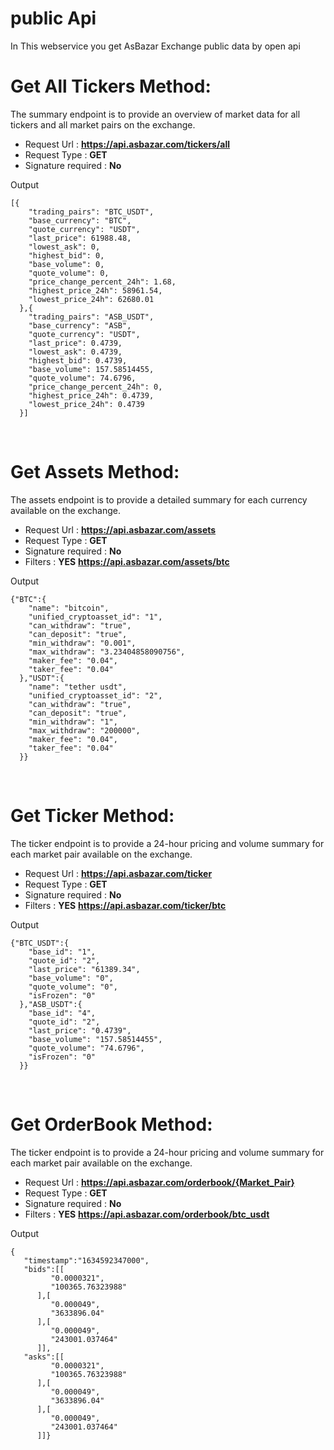 # public Api

In This webservice you get AsBazar Exchange public data by open api 

# **Get All Tickers Method:**

The summary endpoint is to provide an overview of market data for all tickers and all market pairs on the exchange.

* Request Url  : **https://api.asbazar.com/tickers/all**
* Request Type : **GET**
* Signature required : **No**

Output 
<pre><code class="json">[{
    "trading_pairs": "BTC_USDT",
    "base_currency": "BTC",
    "quote_currency": "USDT",
    "last_price": 61988.48,
    "lowest_ask": 0,
    "highest_bid": 0,
    "base_volume": 0,
    "quote_volume": 0,
    "price_change_percent_24h": 1.68,
    "highest_price_24h": 58961.54,
    "lowest_price_24h": 62680.01
  },{
    "trading_pairs": "ASB_USDT",
    "base_currency": "ASB",
    "quote_currency": "USDT",
    "last_price": 0.4739,
    "lowest_ask": 0.4739,
    "highest_bid": 0.4739,
    "base_volume": 157.58514455,
    "quote_volume": 74.6796,
    "price_change_percent_24h": 0,
    "highest_price_24h": 0.4739,
    "lowest_price_24h": 0.4739
  }]</code></pre>
<br>



# **Get Assets Method:**

The assets endpoint is to provide a detailed summary for each currency available on the exchange.

* Request Url  : **https://api.asbazar.com/assets**
* Request Type : **GET**
* Signature required : **No**
* Filters : **YES** **https://api.asbazar.com/assets/btc**

Output 
<pre><code class="json">{"BTC":{
    "name": "bitcoin",
    "unified_cryptoasset_id": "1",
    "can_withdraw": "true",
    "can_deposit": "true",
    "min_withdraw": "0.001",
    "max_withdraw": "3.23404858090756",
    "maker_fee": "0.04",
    "taker_fee": "0.04"
  },"USDT":{
    "name": "tether usdt",
    "unified_cryptoasset_id": "2",
    "can_withdraw": "true",
    "can_deposit": "true",
    "min_withdraw": "1",
    "max_withdraw": "200000",
    "maker_fee": "0.04",
    "taker_fee": "0.04"
  }}</code></pre>
<br>



# **Get Ticker Method:**

The ticker endpoint is to provide a 24-hour pricing and volume summary for each market pair available on the exchange.

* Request Url  : **https://api.asbazar.com/ticker**
* Request Type : **GET**
* Signature required : **No**
* Filters : **YES** **https://api.asbazar.com/ticker/btc**

Output 
<pre><code class="json">{"BTC_USDT":{
    "base_id": "1",
    "quote_id": "2",
    "last_price": "61389.34",
    "base_volume": "0",
    "quote_volume": "0",
    "isFrozen": "0"
  },"ASB_USDT":{
    "base_id": "4",
    "quote_id": "2",
    "last_price": "0.4739",
    "base_volume": "157.58514455",
    "quote_volume": "74.6796",
    "isFrozen": "0"
  }}</code></pre>
<br>



# **Get OrderBook Method:**

The ticker endpoint is to provide a 24-hour pricing and volume summary for each market pair available on the exchange.

* Request Url  : **https://api.asbazar.com/orderbook/{Market_Pair}**
* Request Type : **GET**
* Signature required : **No**
* Filters : **YES** **https://api.asbazar.com/orderbook/btc_usdt**

Output 
<pre><code class="json">{  
   "timestamp":"1634592347000",
   "bids":[[  
         "0.0000321",
         "100365.76323988"
      ],[  
         "0.000049",
         "3633896.04"
      ],[  
         "0.000049",
         "243001.037464"
      ]],
   "asks":[[  
         "0.0000321",
         "100365.76323988"
      ],[  
         "0.000049",
         "3633896.04"
      ],[  
         "0.000049",
         "243001.037464"
      ]]}</code></pre>
<br>
